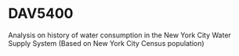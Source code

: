 # DAV5400
Analysis on history of water consumption in the New York City Water Supply System (Based on New York City Census population)
